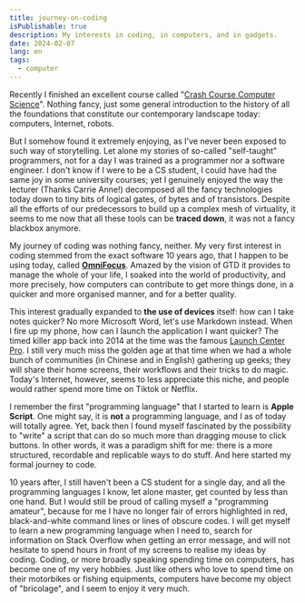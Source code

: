 ```yaml
---
title: journey-on-coding
isPublishable: true
description: My interests in coding, in computers, and in gadgets.
date: 2024-02-07
lang: en
tags:
  - computer
---
```


Recently I finished an excellent course called "[Crash Course Computer Science](https://www.youtube.com/watch?v=O5nskjZ_GoI)". Nothing fancy, just some general introduction to the history of all the foundations that constitute our contemporary landscape today: computers, Internet, robots. 

But I somehow found it extremely enjoying, as I've never been exposed to such way of storytelling. Let alone my stories of so-called "self-taught" programmers, not for a day I was trained as a programmer nor a software engineer. I don't know if I were to be a CS student, I could have had the same joy in some university courses; yet I genuinely enjoyed the way the lecturer (Thanks Carrie Anne!) decomposed all the fancy technologies today down to tiny bits of logical gates, of bytes and of transistors. Despite all the efforts of our predecessors to build up a complex mesh of virtuality, it seems to me now that all these tools can be **traced down**, it was not a fancy blackbox anymore. 

My journey of coding was nothing fancy, neither. My very first interest in coding stemmed from the exact software 10 years ago, that I happen to be using today, called [**OmniFocus**](https://www.omnigroup.com/omnifocus/). Amazed by the vision of GTD it provides to manage the whole of your life, I soaked into the world of productivity, and more precisely, how computers can contribute to get more things done, in a quicker and more organised manner, and for a better quality.

This interest gradually expanded to **the use of devices** itself: how can I take notes quicker? No more Microsoft Word, let's use Markdown instead. When I fire up my phone, how can I launch the application I want quicker? The timed killer app back into 2014 at the time was the famous [Launch Center Pro](https://learnomnifocus.com/app/launch-center-pro/). I still very much miss the golden age at that time when we had a whole bunch of communities (in Chinese and in English) gathering up geeks; they will share their home screens, their workflows and their tricks to do magic. Today's Internet, however, seems to less appreciate this niche, and people would rather spend more time on Tiktok or Netflix. 

I remember the first "programming language" that I started to learn is **Apple Script**. One might say, it is **not** a programming language, and I as of today will totally agree. Yet, back then I found myself fascinated by the possibility to "write" a script that can do so much more than dragging mouse to click buttons. In other words, it was a paradigm shift for me: there is a more structured, recordable and replicable ways to do stuff. And here started my formal journey to code.

10 years after, I still haven't been a CS student for a single day, and all the programming languages I know, let alone master, get counted by less than one hand. But I would still be proud of calling myself a "programming amateur", because for me I have no longer fair of errors highlighted in red, black-and-white command lines or lines of obscure codes. I will get myself to learn a new programming language when I need to, search for information on Stack Overflow when getting an error message, and will not hesitate to spend hours in front of my screens to realise my ideas by coding. Coding, or more broadly speaking spending time on computers, has become one of my very hobbies. Just like others who love to spend time on their motorbikes or fishing equipments, computers have become my object of "bricolage", and I seem to enjoy it very much.